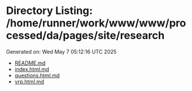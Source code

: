 # Directory Listing: /home/runner/work/www/www/processed/da/pages/site/research
Generated on: Wed May  7 05:12:16 UTC 2025

- [README.md](README.md)
- [index.html.md](index.html.md)
- [questions.html.md](questions.html.md)
- [vrp.html.md](vrp.html.md)
